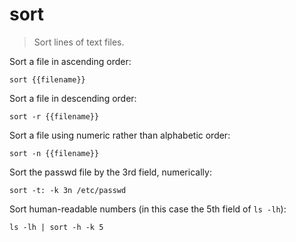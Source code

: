 sort
====

> Sort lines of text files.

Sort a file in ascending order:

    sort {{filename}}

Sort a file in descending order:

    sort -r {{filename}}

Sort a file using numeric rather than alphabetic order:

    sort -n {{filename}}

Sort the passwd file by the 3rd field, numerically:

    sort -t: -k 3n /etc/passwd

Sort human-readable numbers (in this case the 5th field of `ls -lh`):

    ls -lh | sort -h -k 5
